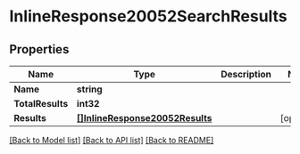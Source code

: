 # InlineResponse20052SearchResults

## Properties

Name | Type | Description | Notes
------------ | ------------- | ------------- | -------------
**Name** | **string** |  | 
**TotalResults** | **int32** |  | 
**Results** | [**[]InlineResponse20052Results**](inline_response_200_52_results.md) |  | [optional] 

[[Back to Model list]](../README.md#documentation-for-models) [[Back to API list]](../README.md#documentation-for-api-endpoints) [[Back to README]](../README.md)


